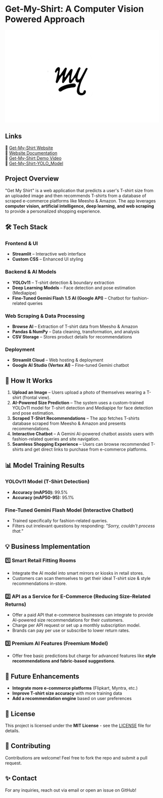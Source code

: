 # Get-My-Shirt: A Computer Vision Powered Approach

<img src="./assets/logo.png"/>

## Links
🔗 [Get-My-Shirt Website](https://get-my-shirt.streamlit.app/)  
🔗 [Website Documentation](https://docs.google.com/document/d/1pUVNLvaKnK0ZBJ5hR4H6tP-Kt6ChOVKLsWBKlJjPVAU/edit?usp=sharing)  
🔗 [Get-My-Shirt Demo Video](https://youtu.be/CqCzhZlZPBo) <br/>
🔗 [Get-My-Shirt-YOLO_Model](https://colab.research.google.com/drive/1ughT0yDnSG0hD1A4nJMxJVt3OPfKWq3t?usp=sharing)

## Project Overview
"Get My Shirt" is a web application that predicts a user's T-shirt size from an uploaded image and then recommends T-shirts from a database of scraped e-commerce platforms like Meesho & Amazon. The app leverages **computer vision, artificial intelligence, deep learning, and web scraping** to provide a personalized shopping experience.



## 🛠 Tech Stack
### Frontend & UI
- **Streamlit** – Interactive web interface
- **Custom CSS** – Enhanced UI styling

### Backend & AI Models
- **YOLOv11** – T-shirt detection & boundary extraction
- **Deep Learning Models** – Face detection and pose estimation (Mediapipe)
- **Fine-Tuned Gemini Flash 1.5 AI (Google API)** – Chatbot for fashion-related queries

### Web Scraping & Data Processing
- **Browse AI** – Extraction of T-shirt data from Meesho & Amazon
- **Pandas & NumPy** – Data cleaning, transformation, and analysis
- **CSV Storage** – Stores product details for recommendations

### Deployment
- **Streamlit Cloud** – Web hosting & deployment
- **Google AI Studio (Vertex AI)** – Fine-tuned Gemini chatbot



## 🚀 How It Works
1. **Upload an Image** – Users upload a photo of themselves wearing a T-shirt (frontal view).
2. **AI-Powered Size Prediction** – The system uses a custom-trained YOLOv11 model for T-shirt detection and Mediapipe for face detection and pose estimation.
3. **Scraped T-Shirt Recommendations** – The app fetches T-shirts database scraped from Meesho & Amazon and presents recommendations.
4. **Interactive Chatbot** – A Gemini AI-powered chatbot assists users with fashion-related queries and site navigation.
5. **Seamless Shopping Experience** – Users can browse recommended T-shirts and get direct links to purchase from e-commerce platforms.



## 📊 Model Training Results
### YOLOv11 Model (T-Shirt Detection)
- **Accuracy (mAP50):** 99.5%
- **Accuracy (mAP50-95):** 95.1%

### Fine-Tuned Gemini Flash Model (Interactive Chatbot)
- Trained specifically for fashion-related queries.
- Filters out irrelevant questions by responding: *"Sorry, couldn't process that."*



## 💡 Business Implementation
### 1️⃣ Smart Retail Fitting Rooms
- Integrate the AI model into smart mirrors or kiosks in retail stores.
- Customers can scan themselves to get their ideal T-shirt size & style recommendations in-store.

### 2️⃣ API as a Service for E-Commerce (Reducing Size-Related Returns)
- Offer a paid API that e-commerce businesses can integrate to provide AI-powered size recommendations for their customers.
- Charge per API request or set up a monthly subscription model.
- Brands can pay per use or subscribe to lower return rates.

### 3️⃣ Premium AI Features (Freemium Model)
- Offer free basic predictions but charge for advanced features like **style recommendations and fabric-based suggestions**.



## 🔮 Future Enhancements
- **Integrate more e-commerce platforms** (Flipkart, Myntra, etc.)
- **Improve T-shirt size accuracy** with more training data
- **Add a recommendation engine** based on user preferences



## 📜 License
This project is licensed under the **MIT License** - see the [LICENSE](LICENSE) file for details.

## 🤝 Contributing
Contributions are welcome! Feel free to fork the repo and submit a pull request.



## ✨ Contact
For any inquiries, reach out via email or open an issue on GitHub!
